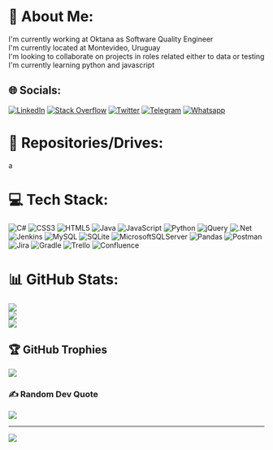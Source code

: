 # 💫 About Me:
I'm currently working at Oktana as Software Quality Engineer<br>I'm currently located at Montevideo, Uruguay<br>I'm looking to collaborate on projects in roles related either to data or testing<br>I'm currently learning python and javascript


## 🌐 Socials:
[![LinkedIn](https://img.shields.io/badge/LinkedIn-%230077B5.svg?logo=linkedin&logoColor=white)](https://linkedin.com/in/camiloferreirafosalba) [![Stack Overflow](https://img.shields.io/badge/-Stackoverflow-FE7A16?logo=stack-overflow&logoColor=white)](https://stackoverflow.com/users/21585287) [![Twitter](https://img.shields.io/badge/Twitter-%231DA1F2.svg?logo=Twitter&logoColor=white)](https://twitter.com/ferreira_camilo) [![Telegram](https://img.shields.io/badge/telegram-%230023B5.svg?logo=telegram&logoColor=white)](https://telegram.me/camiloferreira89) [![Whatsapp](https://img.shields.io/badge/whatsapp-Lf579.svg?logo=whatsapp&logoColor=white)](https://api.whatsapp.com/send?phone=59896249788)

# 💾 Repositories/Drives:
a

# 💻 Tech Stack:
![C#](https://img.shields.io/badge/c%23-%23239120.svg?style=for-the-badge&logo=c-sharp&logoColor=white) ![CSS3](https://img.shields.io/badge/css3-%231572B6.svg?style=for-the-badge&logo=css3&logoColor=white) ![HTML5](https://img.shields.io/badge/html5-%23E34F26.svg?style=for-the-badge&logo=html5&logoColor=white) ![Java](https://img.shields.io/badge/java-%23ED8B00.svg?style=for-the-badge&logo=java&logoColor=white) ![JavaScript](https://img.shields.io/badge/javascript-%23323330.svg?style=for-the-badge&logo=javascript&logoColor=%23F7DF1E) ![Python](https://img.shields.io/badge/python-3670A0?style=for-the-badge&logo=python&logoColor=ffdd54) ![jQuery](https://img.shields.io/badge/jquery-%230769AD.svg?style=for-the-badge&logo=jquery&logoColor=white) ![.Net](https://img.shields.io/badge/.NET-5C2D91?style=for-the-badge&logo=.net&logoColor=white) ![Jenkins](https://img.shields.io/badge/jenkins-%232C5263.svg?style=for-the-badge&logo=jenkins&logoColor=white) ![MySQL](https://img.shields.io/badge/mysql-%2300f.svg?style=for-the-badge&logo=mysql&logoColor=white) ![SQLite](https://img.shields.io/badge/sqlite-%2307405e.svg?style=for-the-badge&logo=sqlite&logoColor=white) ![MicrosoftSQLServer](https://img.shields.io/badge/Microsoft%20SQL%20Sever-CC2927?style=for-the-badge&logo=microsoft%20sql%20server&logoColor=white) ![Pandas](https://img.shields.io/badge/pandas-%23150458.svg?style=for-the-badge&logo=pandas&logoColor=white) ![Postman](https://img.shields.io/badge/Postman-FF6C37?style=for-the-badge&logo=postman&logoColor=white) ![Jira](https://img.shields.io/badge/jira-%230A0FFF.svg?style=for-the-badge&logo=jira&logoColor=white) ![Gradle](https://img.shields.io/badge/Gradle-02303A.svg?style=for-the-badge&logo=Gradle&logoColor=white) ![Trello](https://img.shields.io/badge/Trello-%23026AA7.svg?style=for-the-badge&logo=Trello&logoColor=white) ![Confluence](https://img.shields.io/badge/confluence-%23172BF4.svg?style=for-the-badge&logo=confluence&logoColor=white)
# 📊 GitHub Stats:
![](https://github-readme-stats.vercel.app/api?username=ferreiracamilo&theme=dark&hide_border=false&include_all_commits=true&count_private=true)<br/>
![](https://github-readme-streak-stats.herokuapp.com/?user=ferreiracamilo&theme=dark&hide_border=false)<br/>
![](https://github-readme-stats.vercel.app/api/top-langs/?username=ferreiracamilo&theme=dark&hide_border=false&include_all_commits=true&count_private=true&layout=compact)

## 🏆 GitHub Trophies
![](https://github-profile-trophy.vercel.app/?username=ferreiracamilo&theme=radical&no-frame=false&no-bg=false&margin-w=4)

### ✍️ Random Dev Quote
![](https://quotes-github-readme.vercel.app/api?type=horizontal&theme=radical)

---
[![](https://visitcount.itsvg.in/api?id=ferreiracamilo&icon=0&color=6)](https://visitcount.itsvg.in)

<!-- Proudly created with GPRM ( https://gprm.itsvg.in ) -->

